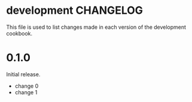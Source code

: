 # development CHANGELOG

This file is used to list changes made in each version of the development cookbook.

# 0.1.0

Initial release.

- change 0
- change 1

